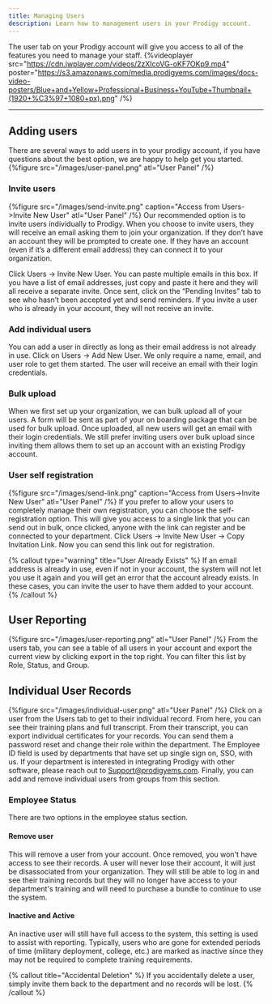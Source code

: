 ```yaml
---
title: Managing Users
description: Learn how to management users in your Prodigy account. 
---
```


The user tab on your Prodigy account will give you access to all of the features you need to manage your staff.
{%videoplayer src="https://cdn.jwplayer.com/videos/2zXIcoVG-oKF7OKp9.mp4" poster="https://s3.amazonaws.com/media.prodigyems.com/images/docs-video-posters/Blue+and+Yellow+Professional+Business+YouTube+Thumbnail+(1920+%C3%97+1080+px).png" /%}

---
## Adding users
There are several ways to add users in to your prodigy account, if you have questions about the best option, we are happy to help get you started.
{%figure src="/images/user-panel.png" atl="User Panel" /%}
### Invite users
{%figure src="/images/send-invite.png" caption="Access from Users->Invite New User" atl="User Panel" /%}
Our recommended option is to invite users individually to Prodigy. When you choose to invite users, they will receive an email asking them to join your organization. If they don’t have an account they will be prompted to create one. If they have an account (even if it’s a different email address) they can connect it to your organization. 

Click Users -> Invite New User. You can paste multiple emails in this box. If you have a list of email addresses, just copy and paste it here and they will all receive a separate invite. Once sent, click on the “Pending Invites” tab to see who hasn’t been accepted yet and send reminders. If you invite a user who is already in your account, they will not receive an invite.

### Add individual users
You can add a user in directly as long as their email address is not already in use. Click on Users -> Add New User. We only require a name, email, and user role to get them started. The user will receive an email with their login credentials. 

### Bulk upload
When we first set up your organization, we can bulk upload all of your users. A form will be sent as part of your on boarding package that can be used for bulk upload. Once uploaded, all new users will get an email with their login credentials. We still prefer inviting users over bulk upload since inviting them allows them to set up an account with an existing Prodigy account.  

### User self registration
{%figure src="/images/send-link.png" caption="Access from Users->Invite New User" atl="User Panel" /%}
If you prefer to allow your users to completely manage their own registration, you can choose the self-registration option. This will give you access to a single link that you can send out in bulk, once clicked, anyone with the link can register and be connected to your department. Click Users -> Invite New User -> Copy Invitation Link. Now you can send this link out for registration. 

{% callout type="warning" title="User Already Exists" %}
If an email address is already in use, even if not in your account, the system will not let you use it again and you will get an error that the account already exists. In these cases, you can invite the user to have them added to your account.
{% /callout %}

## User Reporting
{%figure src="/images/user-reporting.png" atl="User Panel" /%}
From the users tab, you can see a table of all users in your account and export the current view by clicking export in the top right. You can filter this list by Role, Status, and Group.  

## Individual User Records
{%figure src="/images/individual-user.png" atl="User Panel" /%}
Click on a user from the Users tab to get to their individual record. From here, you can see their training plans and full transcript. From their transcript, you can export individual certificates for your records. You can send them a password reset and change their role within the department. The Employee ID field is used by departments that have set up single sign on, SSO, with us. If your department is interested in integrating Prodigy with other software, please reach out to [Support@prodigyems.com](mailto:Support@prodigyems.com). Finally, you can add and remove individual users from groups from this section.

### Employee Status
There are two options in the employee status section.

#### Remove user
This will remove a user from your account. Once removed, you won't have access to see their records. A user will never lose their account, it will just be disassociated from your organization. They will still be able to log in and see their training records but they will no longer have access to your department's training and will need to purchase a bundle to continue to use the system.

#### Inactive and Active
An inactive user will still have full access to the system, this setting is used to assist with reporting. Typically, users who are gone for extended periods of time (military deployment, college, etc.) are marked as inactive since they may not be required to complete training requirements.

{% callout title="Accidental Deletion" %}
If you accidentally delete a user, simply invite them back to the department and no records will be lost. 
{% /callout %}